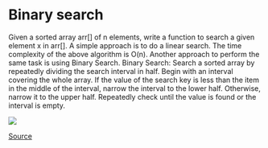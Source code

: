# Binary search

Given a sorted array arr[] of n elements, write a function to search a given element x in arr[].
A simple approach is to do a linear search. The time complexity of the above algorithm is O(n). Another approach to perform the same task is using Binary Search.
Binary Search: Search a sorted array by repeatedly dividing the search interval in half. Begin with an interval covering the whole array. If the value of the search key is less than the item in the middle of the interval, narrow the interval to the lower half. Otherwise, narrow it to the upper half. Repeatedly check until the value is found or the interval is empty.

<img src="https://www.geeksforgeeks.org/wp-content/uploads/Binary-Search.png"/>

<a href="https://www.geeksforgeeks.org/binary-search/">Source</a>
